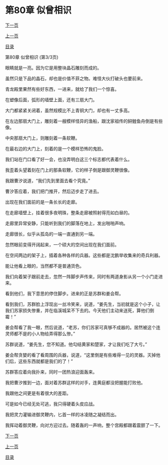 <h1>第80章   似曾相识</h1>
            <div><p><a href="./240_%E7%AC%AC81%E7%AB%A0_%E9%B1%BC%E8%82%A0%E5%8F%A4%E5%89%91.md">下一页</a></p><p><a href="./238_%E7%AC%AC80%E7%AB%A0_%E4%BC%BC%E6%9B%BE%E7%9B%B8%E8%AF%86.md">上一页</a></p><p><a href="../">目录</a></p></div>
            <div><p>第80章   似曾相识 (第3/3页)</p><p>眼睛就是一亮。因为它是用整块晶石雕刻而成的。</p><p>虽然只是下品的晶石，却也是价值不菲之物。难怪大伙打破头也要前来。</p><p>青龙殿里果然有些好东西，一进来，就给了我们一个惊喜。</p><p>在塑像后面，弧形的墙壁上面，还有三扇大门。</p><p>大门都紧紧关闭着，虽然规模比不上青铜大门，却也有一丈多高。</p><p>在左边那扇大门上，雕刻着一艘模样怪异的渔船，跟沈家祖传的鲟鳇鱼舟倒是有些像。</p><p>中央那扇大门上，则雕刻着一条软鞭。</p><p>在最右边的大门上，刻着的是一个模样恐怖的鬼脸。</p><p>我们站在门口看了好一会，也没弄明白这三个标志都代表着什么。</p><p>我歪着头望着刻在门上的那条软鞭，它的样子倒是跟御灵鞭很像。</p><p>我跟曹汐说道，“我们先到里面去看个究竟。”</p><p>曹汐答应着，我们把门推开，然后迈步走了进去。</p><p>出现在我们面前的是一条长长的走廊。</p><p>在走廊墙壁上，挂着很多夜明珠，整条走廊被照射得亮如白昼的。</p><p>走廊里异常安静，只能听到我们的脚落在地上，发出啪啪声响。</p><p>走廊很长，似乎从孤岛的一端一直通到另一端。</p><p>忽然眼前变得开阔起来，一个硕大的空间出现在我们面前。</p><p>在空间两边的架子上，插着各种各样的兵器。这些都是沈鹏举收集来的奇兵利器。</p><p>能让他看上眼的，当然都不是普通货色。</p><p>我们向着架子跟前走去，忽然一阵脚步声传来，同时有两道身影从另一个小门走进来。</p><p>看到他们，我下意思的停住脚步。进来的正是苏群和姜会帮。</p><p>看到我们，苏群脸上浮现出一丝冷笑来，说道，“姜先生，当初就是这个小子，让我们苏家损失惨重，并在临溪城呆不下去的。今天他们主动来送死，算他们倒霉！”</p><p>姜会帮看了我一眼，然后说道，“老苏，你们苏家可真够不成器的。居然被这个连灵师都不是的小人物给弄得那么惨。”</p><p>苏群说道，“姜先生，您不知道。他勾结黄家和楚家，才让我们吃了大亏。”</p><p>姜会帮贪婪的看了看周围的兵器，说道，“这里倒是有些难得一见的灵器。灭掉他们后，这些东西就都是我们的了！”</p><p>苏群答应着向我扑来，同时一团热浪迎面轰来。</p><p>我把曹汐推到一边，面对着苏群这样的对手，连黄庭都没把握能打败他。</p><p>我跟他之间更是有着很大的差距。</p><p>可是如今已经无处可逃，我只得硬着头皮应战。</p><p>我把灵力灌输进御灵鞭内，匕首一样的冰凌随之凝结而出。</p><p>我挥动着御灵鞭，向对方迎过去。随着轰的一声响，整个宫殿都跟着震颤了一下。</p></div>
            <div><p><a href="./240_%E7%AC%AC81%E7%AB%A0_%E9%B1%BC%E8%82%A0%E5%8F%A4%E5%89%91.md">下一页</a></p><p><a href="./238_%E7%AC%AC80%E7%AB%A0_%E4%BC%BC%E6%9B%BE%E7%9B%B8%E8%AF%86.md">上一页</a></p><p><a href="../">目录</a></p></div>
